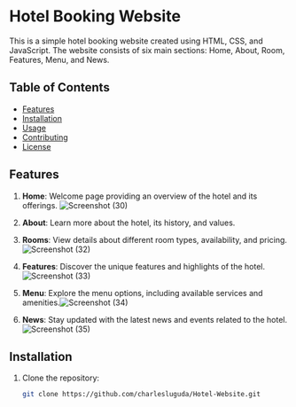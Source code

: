 # Hotel Booking Website

This is a simple hotel booking website created using HTML, CSS, and JavaScript. The website consists of six main sections: Home, About, Room, Features, Menu, and News.

## Table of Contents

- [Features](#features)
- [Installation](#installation)
- [Usage](#usage)
- [Contributing](#contributing)
- [License](#license)

## Features

1. **Home**: Welcome page providing an overview of the hotel and its offerings. ![Screenshot (30)](https://github.com/charlesluguda/Hotel-Website/assets/133863940/0c1dfe9c-2977-4eb0-93be-f19882466336)

2. **About**: Learn more about the hotel, its history, and values.
3. **Rooms**: View details about different room types, availability, and pricing.![Screenshot (32)](https://github.com/charlesluguda/Hotel-Website/assets/133863940/62dd664a-de72-40b5-8f8c-a5bd2ebf4b84)

4. **Features**: Discover the unique features and highlights of the hotel.![Screenshot (33)](https://github.com/charlesluguda/Hotel-Website/assets/133863940/6db28828-bf12-4f08-b564-de3123612b1f)

5. **Menu**: Explore the menu options, including available services and amenities.![Screenshot (34)](https://github.com/charlesluguda/Hotel-Website/assets/133863940/4987300b-0996-4448-aca8-efb0f7fbcd20)

6. **News**: Stay updated with the latest news and events related to the hotel.![Screenshot (35)](https://github.com/charlesluguda/Hotel-Website/assets/133863940/ffed54b2-96ea-4acd-bd04-0fae3c790985)


## Installation

1. Clone the repository:

   ```bash
   git clone https://github.com/charlesluguda/Hotel-Website.git

